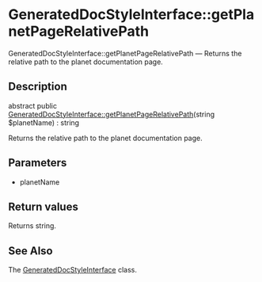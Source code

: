 GeneratedDocStyleInterface::getPlanetPageRelativePath
================

GeneratedDocStyleInterface::getPlanetPageRelativePath — Returns the relative path to the planet documentation page.

Description
---------------


abstract public [GeneratedDocStyleInterface::getPlanetPageRelativePath](https://github.com/lingtalfi/DocTools/blob/master/doc/api/DocTools/GeneratedDocStyle/GeneratedDocStyleInterface/getPlanetPageRelativePath.md)(string $planetName) : string




Returns the relative path to the planet documentation page.




Parameters
--------------


- planetName
    


Return values
----------------

Returns string.









See Also
-----------

The [GeneratedDocStyleInterface](https://github.com/lingtalfi/DocTools/blob/master/doc/api/DocTools/GeneratedDocStyle/GeneratedDocStyleInterface.md) class.
